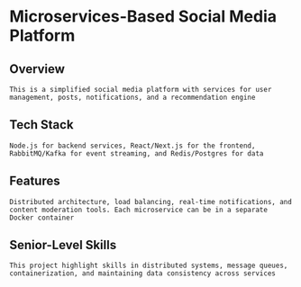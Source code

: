 # Microservices-Based Social Media Platform

## Overview

    This is a simplified social media platform with services for user management, posts, notifications, and a recommendation engine

## Tech Stack

    Node.js for backend services, React/Next.js for the frontend, RabbitMQ/Kafka for event streaming, and Redis/Postgres for data

## Features

    Distributed architecture, load balancing, real-time notifications, and content moderation tools. Each microservice can be in a separate Docker container

## Senior-Level Skills

    This project highlight skills in distributed systems, message queues, containerization, and maintaining data consistency across services
